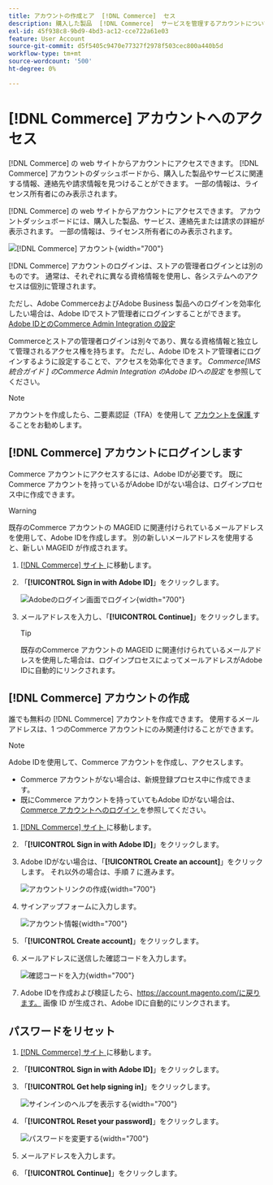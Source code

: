 ```yaml
---
title: アカウントの作成とア  [!DNL Commerce]  セス
description: 購入した製品  [!DNL Commerce]  サービスを管理するアカウントについて説明します。
exl-id: 45f938c8-9bd9-4bd3-ac12-cce722a61e03
feature: User Account
source-git-commit: d5f5405c9470e77327f2978f503cec800a440b5d
workflow-type: tm+mt
source-wordcount: '500'
ht-degree: 0%

---
```



# [!DNL Commerce] アカウントへのアクセス

[!DNL Commerce] の web サイトからアカウントにアクセスできます。 [!DNL Commerce] アカウントのダッシュボードから、購入した製品やサービスに関連する情報、連絡先や請求情報を見つけることができます。 一部の情報は、ライセンス所有者にのみ表示されます。

[!DNL Commerce] の web サイトからアカウントにアクセスできます。 アカウントダッシュボードには、購入した製品、サービス、連絡先または請求の詳細が表示されます。 一部の情報は、ライセンス所有者にのみ表示されます。

![[!DNL Commerce] アカウント ](./assets/home-acct.png){width="700"}

[!DNL Commerce] アカウントのログインは、ストアの管理者ログインとは別のものです。 通常は、それぞれに異なる資格情報を使用し、各システムへのアクセスは個別に管理されます。

ただし、Adobe CommerceおよびAdobe Business 製品へのログインを効率化したい場合は、Adobe IDでストア管理者にログインすることができます。[Adobe IDとのCommerce Admin Integration の設定 ](https://experienceleague.adobe.com/en/docs/commerce-admin/start/admin/ims/adobe-ims-config)

Commerceとストアの管理者ログインは別々であり、異なる資格情報と独立して管理されるアクセス権を持ちます。 ただし、Adobe IDをストア管理者にログインするように設定することで、アクセスを効率化できます。 *Commerce[IMS 統合ガイド ] のCommerce Admin Integration のAdobe IDへの設定* を参照してください。

>[!NOTE]
>
>アカウントを作成したら、二要素認証（TFA）を使用して [ アカウントを保護 ](commerce-account-secure.md) することをお勧めします。

## [!DNL Commerce] アカウントにログインします

Commerce アカウントにアクセスするには、Adobe IDが必要です。 既にCommerce アカウントを持っているがAdobe IDがない場合は、ログインプロセス中に作成できます。

>[!WARNING]
>
>既存のCommerce アカウントの MAGEID に関連付けられているメールアドレスを使用して、Adobe IDを作成します。 別の新しいメールアドレスを使用すると、新しい MAGEID が作成されます。

1. [[!DNL Commerce]  サイト ](https://account.magento.com/customer/account/login/) に移動します。

1. 「**[!UICONTROL Sign in with Adobe ID]**」をクリックします。

   ![Adobeのログイン画面でログイン ](./assets/sign-in-with-adobe.png){width="700"}

1. メールアドレスを入力し、「**[!UICONTROL Continue]**」をクリックします。

   >[!TIP]
   >
   >既存のCommerce アカウントの MAGEID に関連付けられているメールアドレスを使用した場合は、ログインプロセスによってメールアドレスがAdobe IDに自動的にリンクされます。

## [!DNL Commerce] アカウントの作成

誰でも無料の [!DNL Commerce] アカウントを作成できます。 使用するメールアドレスは、1 つのCommerce アカウントにのみ関連付けることができます。

>[!NOTE]
>
>Adobe IDを使用して、Commerce アカウントを作成し、アクセスします。
>- Commerce アカウントがない場合は、新規登録プロセス中に作成できます。
>- 既にCommerce アカウントを持っていてもAdobe IDがない場合は、[Commerce アカウントへのログイン ](#log-in-to-your-dnl-commerce-account) を参照してください。

1. [[!DNL Commerce]  サイト ](https://account.magento.com/customer/account/login/) に移動します。

1. 「**[!UICONTROL Sign in with Adobe ID]**」をクリックします。

1. Adobe IDがない場合は、「**[!UICONTROL Create an account]**」をクリックします。 それ以外の場合は、手順 7 に進みます。

   ![ アカウントリンクの作成 ](./assets/account-create-link.png){width="700"}

1. サインアップフォームに入力します。

   ![ アカウント情報 ](./assets/account-create.png){width="700"}

1. 「**[!UICONTROL Create account]**」をクリックします。

1. メールアドレスに送信した確認コードを入力します。

   ![ 確認コードを入力 ](./assets/verification-code.png){width="700"}

1. Adobe IDを作成および検証したら、https://account.magento.com/に戻ります。 画像 ID が生成され、Adobe IDに自動的にリンクされます。

## パスワードをリセット

1. [[!DNL Commerce]  サイト ](https://account.magento.com/customer/account/login/) に移動します。

1. 「**[!UICONTROL Sign in with Adobe ID]**」をクリックします。

1. 「**[!UICONTROL Get help signing in]**」をクリックします。

   ![ サインインのヘルプを表示する ](./assets/sign-in-get-help.png){width="700"}

1. 「**[!UICONTROL Reset your password]**」をクリックします。

   ![ パスワードを変更する ](./assets/change-password.png){width="700"}

1. メールアドレスを入力します。

1. 「**[!UICONTROL Continue]**」をクリックします。
